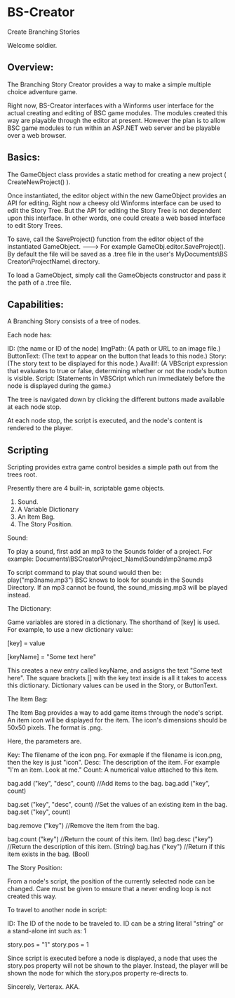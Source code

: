 BS-Creator
==========

Create Branching Stories


Welcome soldier.

Overview:
------------

The Branching Story Creator provides a way to make a simple multiple choice adventure game.

Right now, BS-Creator interfaces with a Winforms user interface for the actual creating and editing of BSC game modules.
The modules created this way are playable through the editor at present. However the plan is to allow BSC game modules to
run within an ASP.NET web server and be playable over a web browser.

Basics:
-----------

The GameObject class provides a static method for creating a new project ( CreateNewProject() ).

Once instantiated, the editor object within the new GameObject provides an API for editing. Right now a cheesy old Winforms
interface can be used to edit the Story Tree. But the API for editing the Story Tree is not dependent upon this interface. 
In other words, one could create a web based interface to edit Story Trees.

To save, call the SaveProject() function from the editor object of the instantiated GameObject. 
---> For example GameObj.editor.SaveProject(). By default the file will be saved as a .tree file in 
the user's MyDocuments\BS Creator\ProjectName\ directory.

To load a GameObject, simply call the GameObjects constructor and pass it the path of a .tree file.

Capabilities:
---------------

A Branching Story consists of a tree of nodes. 

Each node has:

ID: (the name or ID of the node)
ImgPath: (A path or URL to an image file.)
ButtonText: (The text to appear on the button that leads to this node.)
Story: (The story text to be displayed for this node.)
AvailIf: (A VBScript expression that evaluates to true or false, determining whether or not the node's button is visible.
Script: (Statements in VBSCript which run immediately before the node is displayed during the game.)

The tree is navigated down by clicking the different buttons made available at each node stop.

At each node stop, the script is executed, and the node's content is rendered to the player.


Scripting
---------------

Scripting provides extra game control besides a simple path out from the trees root.

Presently there are 4 built-in, scriptable game objects.

1. Sound.
2. A Variable Dictionary
3. An Item Bag.
4. The Story Position.

Sound:

To play a sound, first add an mp3 to the Sounds folder of a project. For example: 
Documents\BSCreator\Project_Name\Sounds\mp3name.mp3

To script command to play that sound would then be:  play("mp3name.mp3") BSC knows to look for sounds in the Sounds
Directory. If an mp3 cannot be found, the sound_missing.mp3 will be played instead.


The Dictionary:

Game variables are stored in a dictionary. The shorthand of [key] is used. For example, to use a new dictionary value:

[key] = value

[keyName] = "Some text here"

This creates a new entry called keyName, and assigns the text "Some text here". The square brackets [] with the key text inside is all it takes to access this dictionary. Dictionary values can be used in the Story, or ButtonText. 


The Item Bag:

The Item Bag provides a way to add game items through the node's script. An item icon will be displayed for the item.
The icon's dimensions should be 50x50 pixels. The format is .png.

Here, the parameters are.

Key: The filename of the icon png. For exmaple if the filename is icon.png, then the key is just "icon".
Desc: The description of the item. For example "I'm an item. Look at me."
Count: A numerical value attached to this item.

bag.add ("key", "desc", count) //Add items to the bag.
bag.add ("key", count)

bag.set ("key", "desc", count) //Set the values of an existing item in the bag.
bag.set ("key", count)

bag.remove ("key") //Remove the item from the bag.

bag.count ("key") //Return the count of this item. (Int)
bag.desc ("key") //Return the description of this item. (String)
bag.has ("key") //Return if this item exists in the bag. (Bool)


The Story Position:

From a node's script, the position of the currently selected node can be changed. Care must be given to ensure that
a never ending loop is not created this way.

To travel to another node in script:

ID: The ID of the node to be traveled to. ID can be a string literal "string" or a stand-alone int such as: 1

story.pos = "1"
story.pos = 1

Since script is executed before a node is displayed, a node that uses the story.pos property will not be shown to the player. Instead, the player will be shown the node for which the story.pos property re-directs to.


Sincerely,
Verterax. AKA.











